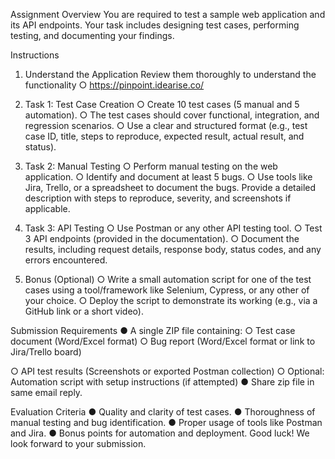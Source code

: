 Assignment Overview
You are required to test a sample web application and its API endpoints. Your task includes
designing test cases, performing testing, and documenting your findings.

Instructions
1. Understand the Application
Review them thoroughly to understand the functionality
○ https://pinpoint.idearise.co/
2. Task 1: Test Case Creation
○ Create 10 test cases (5 manual and 5 automation).
○ The test cases should cover functional, integration, and regression scenarios.
○ Use a clear and structured format (e.g., test case ID, title, steps to reproduce,
expected result, actual result, and status).

3. Task 2: Manual Testing
○ Perform manual testing on the web application.
○ Identify and document at least 5 bugs.
○ Use tools like Jira, Trello, or a spreadsheet to document the bugs. Provide a
detailed description with steps to reproduce, severity, and screenshots if
applicable.
4. Task 3: API Testing
○ Use Postman or any other API testing tool.
○ Test 3 API endpoints (provided in the documentation).
○ Document the results, including request details, response body, status codes,
and any errors encountered.

5. Bonus (Optional)
○ Write a small automation script for one of the test cases using a
tool/framework like Selenium, Cypress, or any other of your choice.
○ Deploy the script to demonstrate its working (e.g., via a GitHub link or a short
video).

Submission Requirements
● A single ZIP file containing:
○ Test case document (Word/Excel format)
○ Bug report (Word/Excel format or link to Jira/Trello board)

○ API test results (Screenshots or exported Postman collection)
○ Optional: Automation script with setup instructions (if attempted)
● Share zip file in same email reply.

Evaluation Criteria
● Quality and clarity of test cases.
● Thoroughness of manual testing and bug identification.
● Proper usage of tools like Postman and Jira.
● Bonus points for automation and deployment.
Good luck! We look forward to your submission.
